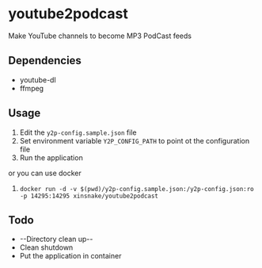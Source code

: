 # youtube2podcast
Make YouTube channels to become MP3 PodCast feeds

## Dependencies

- youtube-dl
- ffmpeg

## Usage

1. Edit the `y2p-config.sample.json` file
1. Set environment variable `Y2P_CONFIG_PATH` to point ot the configuration file
1. Run the application

or you can use docker

1. `docker run -d -v $(pwd)/y2p-config.sample.json:/y2p-config.json:ro -p 14295:14295 xinsnake/youtube2podcast`

## Todo

- --Directory clean up--
- Clean shutdown
- Put the application in container